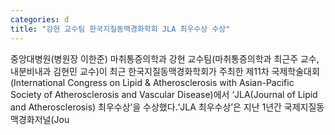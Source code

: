 ```yaml
---
categories: d
title: "강현 교수팀 한국지질동맥경화학회 JLA 최우수상 수상"
---
```

중앙대병원(병원장 이한준) 마취통증의학과 강현 교수팀(마취통증의학과 최근주 교수, 내분비내과 김현민 교수)이 최근 한국지질동맥경화학회가 주최한 제11차 국제학술대회(International Congress on Lipid & Atherosclerosis with Asian-Pacific Society of Atherosclerosis and Vascular Disease)에서 ‘JLA(Journal of Lipid and Atherosclerosis) 최우수상’을 수상했다.‘JLA 최우수상’은 지난 1년간 국제지질동맥경화저널(Jou